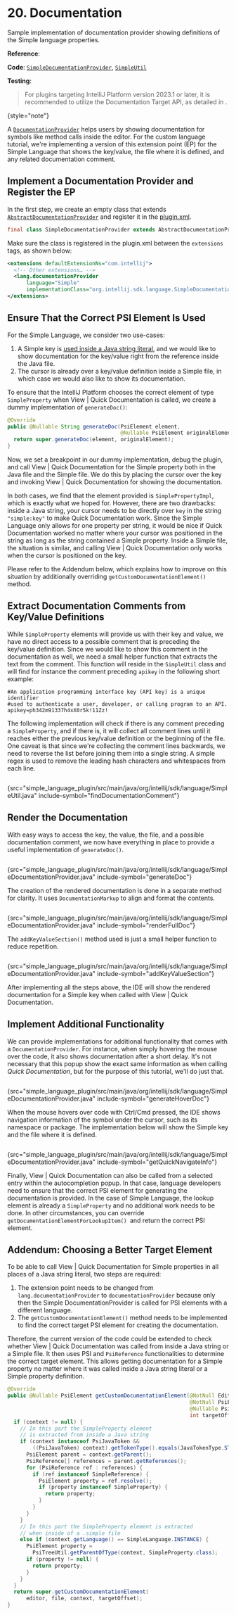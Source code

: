 <!-- Copyright 2000-2024 JetBrains s.r.o. and contributors. Use of this source code is governed by the Apache 2.0 license. -->

# 20. Documentation

<link-summary>Sample implementation of documentation provider showing definitions of the Simple language properties.</link-summary>

<tldr>

**Reference**: [](documentation.md)

**Code**: [`SimpleDocumentationProvider`](%gh-sdk-samples%/simple_language_plugin/src/main/java/org/intellij/sdk/language/SimpleDocumentationProvider.java),
[`SimpleUtil`](%gh-sdk-samples%/simple_language_plugin/src/main/java/org/intellij/sdk/language/SimpleUtil.java)

**Testing**: [](documentation_test.md)

</tldr>

<include from="language_and_filetype.md" element-id="custom_language_tutorial_header"></include>

> For plugins targeting IntelliJ Platform version 2023.1 or later, it is recommended to utilize the
> Documentation Target API, as detailed in [](documentation.md#documentation-target-api).
>
{style="note"}

A [`DocumentationProvider`](%gh-ic%/platform/analysis-api/src/com/intellij/lang/documentation/DocumentationProvider.java)
helps users by showing documentation for symbols like method calls inside the editor.
For the custom language tutorial, we're implementing a version of this extension point (EP) for the Simple Language that shows the key/value,
the file where it is defined, and any related documentation comment.

## Implement a Documentation Provider and Register the EP

In the first step, we create an empty class that extends
[`AbstractDocumentationProvider`](%gh-ic%/platform/analysis-api/src/com/intellij/lang/documentation/AbstractDocumentationProvider.java)
and register it in the <path>[plugin.xml](plugin_configuration_file.md)</path>.

```java
final class SimpleDocumentationProvider extends AbstractDocumentationProvider { }
```

Make sure the class is registered in the <path>plugin.xml</path> between the `extensions` tags, as shown below:

```xml
<extensions defaultExtensionNs="com.intellij">
  <!-- Other extensions… -->
  <lang.documentationProvider
      language="Simple"
      implementationClass="org.intellij.sdk.language.SimpleDocumentationProvider"/>
</extensions>
```

## Ensure That the Correct PSI Element Is Used

For the Simple Language, we consider two use-cases:

1. A Simple key is [used inside a Java string literal](reference_contributor.md),
   and we would like to show documentation for the key/value right from the reference inside the Java file.
2. The cursor is already over a key/value definition inside a Simple file, in which case we would also like to show its documentation.

To ensure that the IntelliJ Platform chooses the correct element of type `SimpleProperty` when <ui-path>View | Quick Documentation</ui-path> is called,
we create a dummy implementation of `generateDoc()`:

```java
@Override
public @Nullable String generateDoc(PsiElement element,
                                    @Nullable PsiElement originalElement) {
  return super.generateDoc(element, originalElement);
}
```

Now, we set a breakpoint in our dummy implementation, debug the plugin, and call <ui-path>View | Quick Documentation</ui-path>
for the Simple property both in the Java file and the Simple file.
We do this by placing the cursor over the key and invoking <ui-path>View | Quick Documentation</ui-path>
for showing the documentation.

In both cases, we find that the element provided is `SimplePropertyImpl`, which is exactly what we hoped for.
However, there are two drawbacks: inside a Java string, your cursor needs to be directly over `key` in the string `"simple:key"` to make <emphasis>Quick Documentation</emphasis> work.
Since the Simple Language only allows for one property per string,
it would be nice if <emphasis>Quick Documentation</emphasis> worked no matter where your cursor was positioned in the string as long as the string contained a Simple property.
Inside a Simple file, the situation is similar, and calling <ui-path>View | Quick Documentation</ui-path> only works when the cursor is positioned on the key.

Please refer to the Addendum below, which explains how to improve on this situation by additionally overriding `getCustomDocumentationElement()` method.

## Extract Documentation Comments from Key/Value Definitions

While `SimpleProperty` elements will provide us with their key and value, we have no direct access to a possible comment that is preceding the key/value definition.
Since we would like to show this comment in the documentation as well, we need a small helper function that extracts the text from the comment.
This function will reside in the `SimpleUtil` class and will find for instance the comment preceding `apikey` in the following short example:

```text
#An application programming interface key (API key) is a unique identifier
#used to authenticate a user, developer, or calling program to an API.
apikey=ph342m91337h4xX0r5k!11Zz!
```

The following implementation will check if there is any comment preceding a `SimpleProperty`, and if there is,
it will collect all comment lines until it reaches either the previous key/value definition or the beginning of the file.
One caveat is that since we're collecting the comment lines backwards, we need to reverse the list before joining them into a single string.
A simple regex is used to remove the leading hash characters and whitespaces from each line.

```java
```
{src="simple_language_plugin/src/main/java/org/intellij/sdk/language/SimpleUtil.java" include-symbol="findDocumentationComment"}


## Render the Documentation

With easy ways to access the key, the value, the file, and a possible documentation comment,
we now have everything in place to provide a useful implementation of `generateDoc()`.

```java
```
{src="simple_language_plugin/src/main/java/org/intellij/sdk/language/SimpleDocumentationProvider.java" include-symbol="generateDoc"}


The creation of the rendered documentation is done in a separate method for clarity.
It uses `DocumentationMarkup` to align and format the contents.

```java
```
{src="simple_language_plugin/src/main/java/org/intellij/sdk/language/SimpleDocumentationProvider.java" include-symbol="renderFullDoc"}


The `addKeyValueSection()` method used is just a small helper function to reduce repetition.

```java
```
{src="simple_language_plugin/src/main/java/org/intellij/sdk/language/SimpleDocumentationProvider.java" include-symbol="addKeyValueSection"}


After implementing all the steps above, the IDE will show the rendered documentation for a Simple key when called with <ui-path>View | Quick Documentation</ui-path>.


## Implement Additional Functionality

We can provide implementations for additional functionality that comes with a `DocumentationProvider`.
For instance, when simply hovering the mouse over the code, it also shows documentation after a short delay.
It's not necessary that this popup show the exact same information as when calling _Quick Documentation_, but for the purpose of this tutorial, we'll do just that.

```java
```
{src="simple_language_plugin/src/main/java/org/intellij/sdk/language/SimpleDocumentationProvider.java" include-symbol="generateHoverDoc"}


When the mouse hovers over code with <shortcut>Ctrl</shortcut>/<shortcut>Cmd</shortcut> pressed, the IDE shows navigation information of the symbol under the cursor,
such as its namespace or package.
The implementation below will show the Simple key and the file where it is defined.

```java
```
{src="simple_language_plugin/src/main/java/org/intellij/sdk/language/SimpleDocumentationProvider.java" include-symbol="getQuickNavigateInfo"}


Finally, <ui-path>View | Quick Documentation</ui-path> can also be called from a selected entry within the autocompletion popup.
In that case, language developers need to ensure that the correct PSI element for generating the documentation is provided.
In the case of Simple Language, the lookup element is already a `SimpleProperty` and no additional work needs to be done.
In other circumstances, you can override `getDocumentationElementForLookupItem() `and return the correct PSI element.

## Addendum: Choosing a Better Target Element

To be able to call <ui-path>View | Quick Documentation</ui-path> for Simple properties in all places of a Java string literal, two steps are required:

1. The extension point needs to be changed from `lang.documentationProvider` to `documentationProvider` because only then
   the Simple DocumentationProvider is called for PSI elements with a different language.
2. The `getCustomDocumentationElement()` method needs to be implemented to find the correct target PSI element for creating the documentation.

Therefore, the current version of the code could be extended to check whether <ui-path>View | Quick Documentation</ui-path> was called from inside a Java string or a Simple file.
It then uses PSI and `PsiReference` functionalities to determine the correct target element.
This allows getting documentation for a Simple property no matter where it was called inside a Java string literal or a Simple property definition.

```java
@Override
public @Nullable PsiElement getCustomDocumentationElement(@NotNull Editor editor,
                                                          @NotNull PsiFile file,
                                                          @Nullable PsiElement context,
                                                          int targetOffset) {
  if (context != null) {
    // In this part the SimpleProperty element
    // is extracted from inside a Java string
    if (context instanceof PsiJavaToken &&
        ((PsiJavaToken) context).getTokenType().equals(JavaTokenType.STRING_LITERAL)) {
      PsiElement parent = context.getParent();
      PsiReference[] references = parent.getReferences();
      for (PsiReference ref : references) {
        if (ref instanceof SimpleReference) {
          PsiElement property = ref.resolve();
          if (property instanceof SimpleProperty) {
            return property;
          }
        }
      }
    }
    // In this part the SimpleProperty element is extracted
    // when inside of a .simple file
    else if (context.getLanguage() == SimpleLanguage.INSTANCE) {
      PsiElement property =
        PsiTreeUtil.getParentOfType(context, SimpleProperty.class);
      if (property != null) {
        return property;
      }
    }
  }
  return super.getCustomDocumentationElement(
      editor, file, context, targetOffset);
}
```
